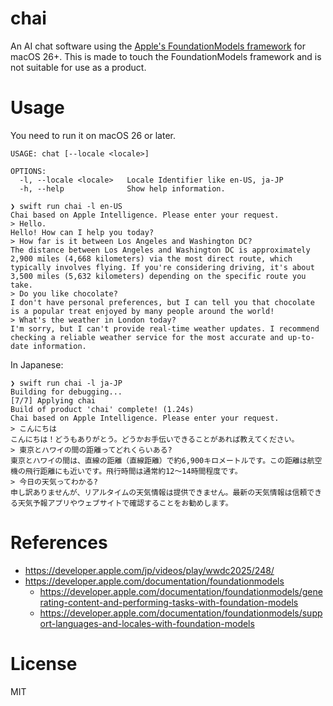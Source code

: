 chai
====

An AI chat software using the [Apple's FoundationModels framework](https://developer.apple.com/documentation/foundationmodels) for macOS 26+.
This is made to touch the FoundationModels framework and is not suitable for use as a product.

# Usage

You need to run it on macOS 26 or later.

```console
USAGE: chat [--locale <locale>]

OPTIONS:
  -l, --locale <locale>   Locale Identifier like en-US, ja-JP
  -h, --help              Show help information.
```

```console
❯ swift run chai -l en-US
Chai based on Apple Intelligence. Please enter your request.
> Hello.
Hello! How can I help you today?
> How far is it between Los Angeles and Washington DC?
The distance between Los Angeles and Washington DC is approximately 2,900 miles (4,668 kilometers) via the most direct route, which typically involves flying. If you're considering driving, it's about 3,500 miles (5,632 kilometers) depending on the specific route you take.
> Do you like chocolate?
I don't have personal preferences, but I can tell you that chocolate is a popular treat enjoyed by many people around the world!
> What's the weather in London today?
I'm sorry, but I can't provide real-time weather updates. I recommend checking a reliable weather service for the most accurate and up-to-date information.
```

In Japanese:

```console
❯ swift run chai -l ja-JP
Building for debugging...
[7/7] Applying chai
Build of product 'chai' complete! (1.24s)
Chai based on Apple Intelligence. Please enter your request.
> こんにちは
こんにちは！どうもありがとう。どうかお手伝いできることがあれば教えてください。
> 東京とハワイの間の距離ってどれくらいある?
東京とハワイの間は、直線の距離（直線距離）で約6,900キロメートルです。この距離は航空機の飛行距離にも近いです。飛行時間は通常約12〜14時間程度です。
> 今日の天気ってわかる?
申し訳ありませんが、リアルタイムの天気情報は提供できません。最新の天気情報は信頼できる天気予報アプリやウェブサイトで確認することをお勧めします。
```

# References

- https://developer.apple.com/jp/videos/play/wwdc2025/248/
- https://developer.apple.com/documentation/foundationmodels
    - https://developer.apple.com/documentation/foundationmodels/generating-content-and-performing-tasks-with-foundation-models
    - https://developer.apple.com/documentation/foundationmodels/support-languages-and-locales-with-foundation-models

# License

MIT
